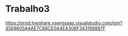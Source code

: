 # Trabalho3
https://prod.liveshare.vsengsaas.visualstudio.com/join?4569605A4AE7C68CE0A4EA306F343198897F
